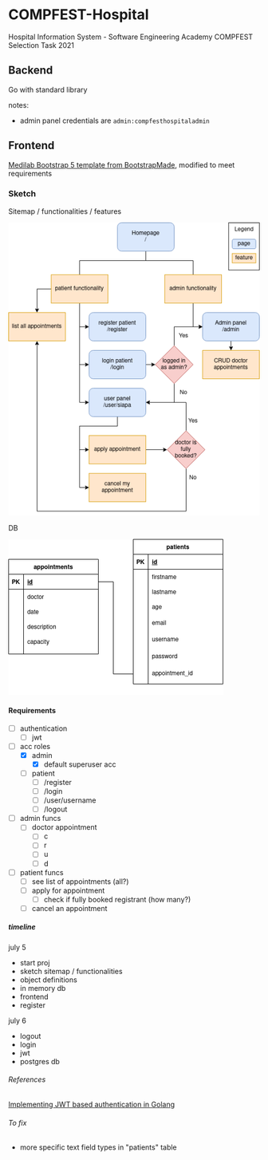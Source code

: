 # COMPFEST-Hospital
Hospital Information System - Software Engineering Academy COMPFEST Selection Task 2021

## Backend

Go with standard library

notes:
- admin panel credentials are `admin:compfesthospitaladmin`

## Frontend

[Medilab Bootstrap 5 template from BootstrapMade](https://bootstrapmade.com/medilab-free-medical-bootstrap-theme/download/), modified to meet requirements

### Sketch

Sitemap / functionalities / features

![](sketch/sketch.png)

DB

![](sketch/db.png)

#### Requirements

- [ ] authentication
  - [ ] jwt

- [ ] acc roles
  - [x] admin
    - [x] default superuser acc
  - [ ] patient
    - [ ] /register
    - [ ] /login
    - [ ] /user/username
    - [ ] /logout

- [ ] admin funcs
  - [ ] doctor appointment
    - [ ] c
    - [ ] r
    - [ ] u
    - [ ] d

- [ ] patient funcs
  - [ ] see list of appointments (all?)
  - [ ] apply for appointment
    - [ ] check if fully booked registrant (how many?)
  - [ ] cancel an appointment

##### timeline

july 5
- start proj
- sketch sitemap / functionalities
- object definitions
- in memory db
- frontend
- register

july 6
- logout
- login
- jwt
- postgres db

###### References

[Implementing JWT based authentication in Golang](https://www.sohamkamani.com/golang/jwt-authentication/)

###### To fix

- more specific text field types in "patients" table
